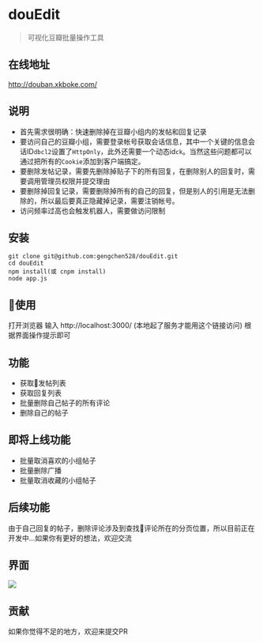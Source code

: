 # douEdit

> 可视化豆瓣批量操作工具

## 在线地址

http://douban.xkboke.com/

## 说明
- 首先需求很明确：快速删除掉在豆瓣小组内的发帖和回复记录
- 要访问自己的豆瓣小组，需要登录帐号获取会话信息，其中一个关键的信息会话ID<code>dbcl2</code>设置了<code>HttpOnly</code>，此外还需要一个动态id<code>ck</code>。当然这些问题都可以通过把所有的<code>Cookie</code>添加到客户端搞定。
- 要删除发帖记录，需要先删除掉贴子下的所有回复，在删除别人的回复时，需要调用管理员权限并提交理由
- 要删除掉回复记录，需要删除掉所有的自己的回复，但是别人的引用是无法删除的，所以最后要真正隐藏掉记录，需要注销帐号。
- 访问频率过高也会触发机器人，需要做访问限制

## 安装
    git clone git@github.com:gengchen528/douEdit.git
    cd douEdit
    npm install(或 cnpm install)
    node app.js

## 使用
打开浏览器
输入 http://localhost:3000/  (本地起了服务才能用这个链接访问)
根据界面操作提示即可

## 功能
- 获取发帖列表
- 获取回复列表
- 批量删除自己帖子的所有评论
- 删除自己的帖子
## 即将上线功能
- 批量取消喜欢的小组帖子
- 批量删除广播
- 批量取消收藏的小组帖子
## 后续功能
由于自己回复的帖子，删除评论涉及到查找评论所在的分页位置，所以目前正在开发中...如果你有更好的想法，欢迎交流
## 界面
![](http://image.bloggeng.com/dou.png)
## 贡献
如果你觉得不足的地方，欢迎来提交PR
